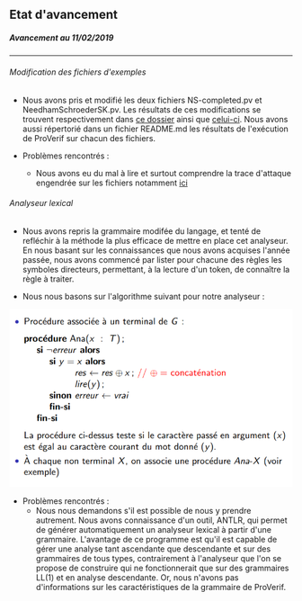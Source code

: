 ## Etat d'avancement

##### Avancement au 11/02/2019
---

###### Modification des fichiers d'exemples

* Nous avons pris et modifié les deux fichiers NS-completed.pv et NeedhamSchroederSK.pv.
Les résultats de ces modifications se trouvent respectivement dans [ce dossier](../examples/NS-completed) ainsi que [celui-ci](../examples/NeedhamSchroeder). Nous avons aussi répertorié dans un fichier README.md les résultats de l'exécution de ProVerif sur chacun des fichiers.

* Problèmes rencontrés :
  * Nous avons eu du mal à lire et surtout comprendre la trace d'attaque engendrée sur les fichiers notamment [ici](../examples/NS-completed/attacks)

###### Analyseur lexical

* Nous avons repris la grammaire modifée du langage, et tenté de refléchir à la méthode la plus efficace de mettre en place cet analyseur. En nous basant sur les connaissances que nous avons acquises l'année passée, nous avons commencé par lister pour chacune des règles les symboles directeurs, permettant, à la lecture d'un token, de connaître la règle à traiter.

* Nous nous basons sur l'algorithme suivant pour notre analyseur :

![algo](algo.png)

* Problèmes rencontrés :
  * Nous nous demandons s'il est possible de nous y prendre autrement. Nous avons connaissance d'un outil, ANTLR, qui permet de générer automatiquement un analyseur lexical à partir d'une grammaire. L'avantage de ce programme est qu'il est capable de gérer une analyse tant ascendante que descendante et sur des grammaires de tous types, contrairement à l'analyseur que l'on se propose de construire qui ne fonctionnerait que sur des grammaires LL(1) et en analyse descendante. Or, nous n'avons pas d'informations sur les caractéristiques de la grammaire de ProVerif.
